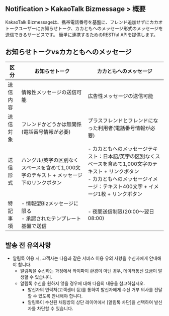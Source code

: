 ## Notification > KakaoTalk Bizmessage > 概要

KakaoTalk Bizmessageは、携帯電話番号を基盤に、フレンド追加せずにカカオトークユーザーにお知らせトーク、カカともへのメッセージ形式のメッセージを送信できるサービスです。
簡単に連携するためのRESTful APIを提供します。

## お知らせトークvsカカともへのメッセージ
| 区分 | お知らせトーク                                 | カカともへのメッセージ                                 |
| ----- | ---------------------------------------- | ---------------------------------------- |
| 送信内容 | 情報性メッセージの送信可能                       | 広告性メッセージの送信可能                       |
| 送信対象 | フレンドかどうかは無関係(電話番号情報が必要)                  | プラスフレンドとフレンドになった利用者(電話番号情報が必要)            |
| 送信形式 | ハングル/英字の区別なくスペースを含めて1,000文字のテキスト + メッセージ下のリンクボタン | - カカともへのメッセージテキスト：日本語/英字の区別なくスペースを含めて1,000文字のテキスト + リンクボタン<br />- カカともへのメッセージイメージ：テキスト400文字 + イメージ1枚 + リンクボタン |
| 特記事項 | - 情報型Bizメッセージに限る<br />- 承認されたテンプレート基盤で送信 | - 夜間送信制限(20:00～翌日08:00)             |

## 발송 전 유의사항
* 알림톡 이용 시, 고객사는 다음과 같은 서비스 이용 유의 사항을 수신자에게 안내해야 합니다.
  * 알림톡을 수신하는 과정에서 와이파이 환경이 아닌 경우, 데이터통신 요금이 발생할 수 있습니다.
  * 알림톡 수신을 원하지 않을 경우에 대해 다음의 내용을 참고하십시오.
    * 발신자의 연락처(고객센터 등)를 통하여 발신자에게 수신 거부 의사를 전달할 수 있도록 안내해야 합니다.
    * 알림톡이 수신된 채팅방의 상단 레이어에서 [알림톡 차단]을 선택하여 발신자를 차단할 수 있습니다.
